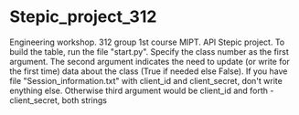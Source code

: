# Stepic_project_312
Engineering workshop. 312 group 1st course MIPT. API Stepic project.
To build the table, run the file "start.py". Specify the class number as the first argument. The second argument indicates the need to update (or write for the first time) data about the class (True if needed else False). If you have file "Session_information.txt" with client_id and client_secret, don't write enything else. Otherwise third argument would be client_id and forth - client_secret, both strings